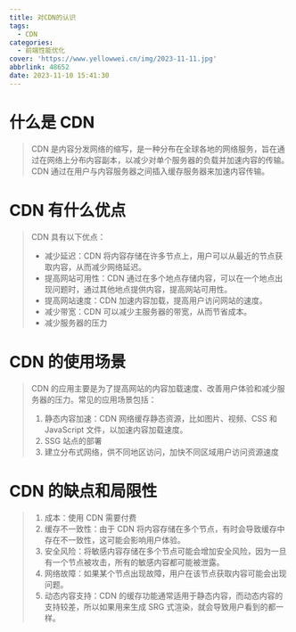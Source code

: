 ```yaml
---
title: 对CDN的认识
tags:
  - CDN
categories:
  - 前端性能优化
cover: 'https://www.yellowwei.cn/img/2023-11-11.jpg'
abbrlink: 48652
date: 2023-11-10 15:41:30
---
```


# 什么是 CDN

> CDN 是内容分发网络的缩写，是一种分布在全球各地的网络服务，旨在通过在网络上分布内容副本，以减少对单个服务器的负载并加速内容的传输。CDN 通过在用户与内容服务器之间插入缓存服务器来加速内容传输。

# CDN 有什么优点

> CDN 具有以下优点：
>
> - 减少延迟：CDN 将内容存储在许多节点上，用户可以从最近的节点获取内容，从而减少网络延迟。
> - 提高网站可用性：CDN 通过在多个地点存储内容，可以在一个地点出现问题时，通过其他地点提供内容，提高网站可用性。
> - 提高网站速度：CDN 加速内容加载，提高用户访问网站的速度。
> - 减少带宽：CDN 可以减少主服务器的带宽，从而节省成本。
> - 减少服务器的压力

# CDN 的使用场景

> CDN 的应用主要是为了提高网站的内容加载速度、改善用户体验和减少服务器的压力。常见的应用场景包括：
>
> 1. 静态内容加速：CDN 网络缓存静态资源，比如图片、视频、CSS 和 JavaScript 文件，以加速内容加载速度。
> 1. SSG 站点的部署
> 1. 建立分布式网络，供不同地区访问，加快不同区域用户访问资源速度

# CDN 的缺点和局限性

> 1. 成本：使用 CDN 需要付费
> 1. 缓存不一致性：由于 CDN 将内容存储在多个节点，有时会导致缓存中存在不一致性，这可能会影响用户体验。
> 1. 安全风险：将敏感内容存储在多个节点可能会增加安全风险，因为一旦有一个节点被攻击，所有的敏感内容都可能被泄露。
> 1. 网络故障：如果某个节点出现故障，用户在该节点获取内容可能会出现问题。
> 1. 动态内容支持：CDN 的缓存功能通常适用于静态内容，而动态内容的支持较差，所以如果用来生成 SRG 式渲染，就会导致用户看到的都一样。
